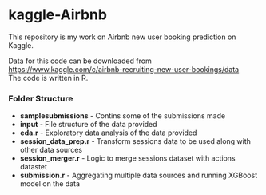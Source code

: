 # kaggle-Airbnb
This repository is my work on Airbnb new user booking prediction on Kaggle.

Data for this code can be downloaded from
https://www.kaggle.com/c/airbnb-recruiting-new-user-bookings/data
<br>The code is written in R.

<h3>Folder Structure </h3>

* <b>samplesubmissions</b> - Contins some of the submissions made
* <b>input</b> - File structure of the data provided
* <b>eda.r</b> - Exploratory data analysis of the data provided
* <b>session_data_prep.r</b> - Transform sessions data to be used along with other data sources
* <b>session_merger.r</b> - Logic to merge sessions dataset with actions datastet
* <b>submission.r</b> - Aggregating multiple data sources and running XGBoost model on the data


